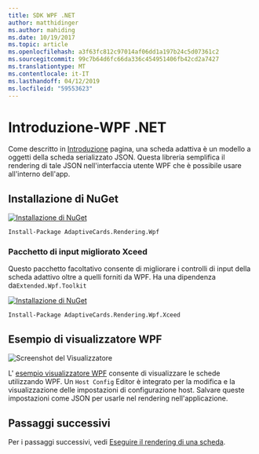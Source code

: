 ```yaml
---
title: SDK WPF .NET
author: matthidinger
ms.author: mahiding
ms.date: 10/19/2017
ms.topic: article
ms.openlocfilehash: a3f63fc812c97014af06dd1a197b24c5d07361c2
ms.sourcegitcommit: 99c7b64d6fc66da336c454951406fb42cd2a7427
ms.translationtype: MT
ms.contentlocale: it-IT
ms.lasthandoff: 04/12/2019
ms.locfileid: "59553623"
---
```

# <a name="getting-started---net-wpf"></a>Introduzione-WPF .NET

Come descritto in [Introduzione](../../../authoring-cards/getting-started.md) pagina, una scheda adattiva è un modello a oggetti della scheda serializzato JSON. Questa libreria semplifica il rendering di tale JSON nell'interfaccia utente WPF che è possibile usare all'interno dell'app.

## <a name="nuget-install"></a>Installazione di NuGet

[![Installazione di NuGet](https://img.shields.io/nuget/vpre/AdaptiveCards.Rendering.Wpf.svg)](https://www.nuget.org/packages/AdaptiveCards.Rendering.Wpf)

```console
Install-Package AdaptiveCards.Rendering.Wpf
```

### <a name="xceed-enhanced-input-package"></a>Pacchetto di input migliorato Xceed

Questo pacchetto facoltativo consente di migliorare i controlli di input della scheda adattivo oltre a quelli forniti da WPF. Ha una dipendenza da`Extended.Wpf.Toolkit`

[![Installazione di NuGet](https://img.shields.io/nuget/vpre/AdaptiveCards.Rendering.Wpf.Xceed.svg)](https://www.nuget.org/packages/AdaptiveCards.Rendering.Wpf.Xceed)

```console
Install-Package AdaptiveCards.Rendering.Wpf.Xceed
```

## <a name="wpf-visualizer-sample"></a>Esempio di visualizzatore WPF

![Screenshot del Visualizzatore](../../../resources/media/tools/wpfvisualizer.png)

L' [esempio visualizzatore WPF](https://github.com/Microsoft/AdaptiveCards/tree/master/source/dotnet/Samples/WPFVisualizer) consente di visualizzare le schede utilizzando WPF.  Un `Host Config` Editor è integrato per la modifica e la visualizzazione delle impostazioni di configurazione host. Salvare queste impostazioni come JSON per usarle nel rendering nell'applicazione.

## <a name="next-steps"></a>Passaggi successivi

Per i passaggi successivi, vedi [Eseguire il rendering di una scheda](render-a-card.md).
